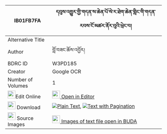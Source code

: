 |IB01FB7FA|དབུས་འགྱུར་གྱི་གདན་ས་ཆེན་པོ་སེ་ར་ཐེག་ཆེན་གླིང་གི་གདན་རབས་ངོ་མཚར་ནོར་བུའི་ཕྲེང་བ། 
| --- | --- 
|Alternative Title |
|Author| བློ་བཟང་ཆོས་འབྱོར།
|BDRC ID | W3PD185
|Creator | Google OCR
|Number of Volumes| 1
|<img width="25" src="https://img.icons8.com/color/25/000000/edit-property.png">Edit Online| [<img width="25" src="https://avatars.githubusercontent.com/u/45091458?s=200&v=4"> Open in Editor](http://editor.openpecha.org/IB01FB7FA)
|<img width="25" src="https://img.icons8.com/fluent/48/000000/download-2.png"/>  Download | [![](https://img.icons8.com/color/20/000000/txt.png)Plain Text](https://github.com/Openpecha/IB01FB7FA/releases/download/v2/ugyur_gyi_densa_chenpo_sera_te_plain_IB01FB7FA.zip), [![](https://img.icons8.com/color/20/000000/txt.png)Text with Pagination](https://github.com/Openpecha/IB01FB7FA/releases/download/v2/ugyur_gyi_densa_chenpo_sera_te_pages_IB01FB7FA.zip)
|<img width="25" src="https://img.icons8.com/plasticine/100/000000/pictures-folder.png"/>  Source Images | [<img width="25" src="https://library.bdrc.io/icons/BUDA-small.svg"> Images of text file open in BUDA](https://library.bdrc.io/show/bdr:W3PD185)